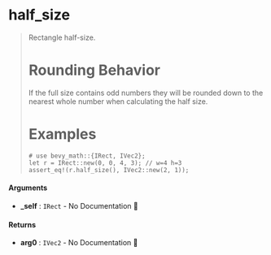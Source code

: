 # half\_size

>  Rectangle half-size.
>  # Rounding Behavior
>  If the full size contains odd numbers they will be rounded down to the nearest whole number when calculating the half size.
>  # Examples
>  ```
>  # use bevy_math::{IRect, IVec2};
>  let r = IRect::new(0, 0, 4, 3); // w=4 h=3
>  assert_eq!(r.half_size(), IVec2::new(2, 1));
>  ```

#### Arguments

- **\_self** : `IRect` \- No Documentation 🚧

#### Returns

- **arg0** : `IVec2` \- No Documentation 🚧